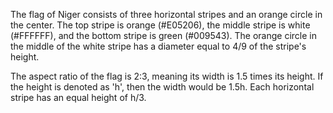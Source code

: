 The flag of Niger consists of three horizontal stripes and an orange circle in the center. The top stripe is orange (#E05206), the middle stripe is white (#FFFFFF), and the bottom stripe is green (#009543). The orange circle in the middle of the white stripe has a diameter equal to 4/9 of the stripe's height.

The aspect ratio of the flag is 2:3, meaning its width is 1.5 times its height. If the height is denoted as 'h', then the width would be 1.5h. Each horizontal stripe has an equal height of h/3.